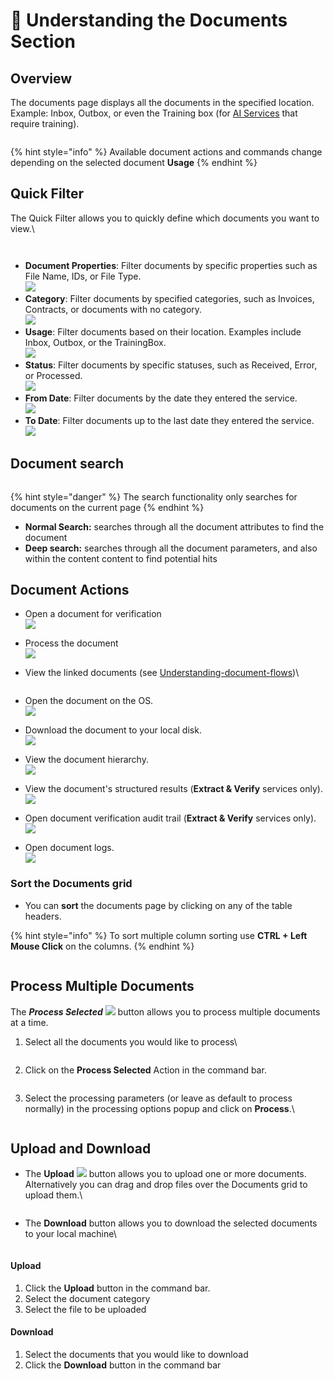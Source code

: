 # 🧠 Understanding the Documents Section

## Overview

The documents page displays all the documents in the specified location. Example: Inbox, Outbox, or even the Training box (for [AI Services](../services/) that require training).

<figure><img src="../.gitbook/assets/image (70).png" alt=""><figcaption></figcaption></figure>

{% hint style="info" %}
Available document actions and commands change depending on the selected document **Usage**
{% endhint %}

## Quick Filter

The Quick Filter allows you to quickly define which documents you want to view.\


<div align="left"><figure><img src="../.gitbook/assets/image (11).png" alt=""><figcaption></figcaption></figure></div>

<figure><img src="../.gitbook/assets/image (12).png" alt=""><figcaption></figcaption></figure>

* **Document Properties**: Filter documents by specific properties such as File Name, IDs, or File Type.\
  ![](<../.gitbook/assets/image (13).png>)
* **Category**: Filter documents by specified categories, such as Invoices, Contracts, or documents with no category.\
  ![](<../.gitbook/assets/image (14).png>)
* **Usage**: Filter documents based on their location. Examples include Inbox, Outbox, or the TrainingBox.\
  ![](<../.gitbook/assets/image (15).png>)
* **Status**: Filter documents by specific statuses, such as Received, Error, or Processed.\
  ![](<../.gitbook/assets/image (16).png>)
* **From Date**: Filter documents by the date they entered the service.\
  ![](<../.gitbook/assets/image (17).png>)
* **To Date**: Filter documents up to the last date they entered the service.\
  ![](<../.gitbook/assets/image (18).png>)

## Document search

<div align="left"><figure><img src="../.gitbook/assets/image (19).png" alt=""><figcaption></figcaption></figure></div>

{% hint style="danger" %}
The search functionality only searches for documents on the current page
{% endhint %}

* **Normal Search:** searches through all the document attributes to find the document
* **Deep search:** searches through all the document parameters, and also within the content content to find potential hits

## Document Actions

* Open a document for verification\
  ![](<../.gitbook/assets/image (21).png>)
* Process the document\
  ![](<../.gitbook/assets/image (20).png>)
*   View the linked documents (see [Understanding-document-flows](understanding-document-flows.md))\


    <figure><img src="../.gitbook/assets/image (22).png" alt=""><figcaption></figcaption></figure>
* Open the document on the OS.\
  ![](<../.gitbook/assets/image (23).png>)
* Download the document to your local disk.\
  ![](<../.gitbook/assets/image (24).png>)
* View the document hierarchy.\
  ![](<../.gitbook/assets/image (54).png>)
* View the document's structured results (**Extract & Verify** services only).\
  ![](<../.gitbook/assets/image (55).png>)
* Open document verification audit trail (**Extract & Verify** services only).\
  ![](<../.gitbook/assets/image (56).png>)
* Open document logs.\
  ![](<../.gitbook/assets/image (25).png>)

### Sort the Documents grid

* You can **sort** the documents page by clicking on any of the table headers.

{% hint style="info" %}
To sort multiple column sorting use **CTRL + Left Mouse Click** on the columns.
{% endhint %}

<figure><img src="../.gitbook/assets/image (58).png" alt=""><figcaption></figcaption></figure>

## Process Multiple Documents

The _**Process Selected**&#x20;_&#x20;![](<../.gitbook/assets/image (59).png>)  button  allows you to process multiple documents at a time.

1.  Select all the documents you would like to process\


    <figure><img src="../.gitbook/assets/image (61).png" alt=""><figcaption></figcaption></figure>
2.  Click on the **Process Selected** Action in the command bar.

    <figure><img src="../.gitbook/assets/image (63).png" alt=""><figcaption></figcaption></figure>
3.  Select the processing parameters (or leave as default to process normally) in the processing options popup and click on **Process**.\


    <div align="left"><figure><img src="../.gitbook/assets/image (64).png" alt=""><figcaption></figcaption></figure></div>

## Upload and Download

*   The **Upload** ![](<../.gitbook/assets/image (65).png>) button allows you to upload one or more documents. Alternatively you can drag and drop files over the Documents grid to upload them.\


    <figure><img src="../.gitbook/assets/image (66).png" alt=""><figcaption></figcaption></figure>
*   The **Download** button allows you to download the selected documents to your local machine\


    <figure><img src="../.gitbook/assets/image (67).png" alt=""><figcaption></figcaption></figure>

#### Upload

1. Click the **Upload** button in the command bar.
2. Select the document category
3. Select the file to be uploaded

#### Download

1. Select the documents that you would like to download
2. Click the **Download** button in the command bar
